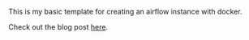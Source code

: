 This is my basic template for creating an airflow instance with docker.

Check out the blog post [here](https://dabble-of-devops.com/learn-airflow-by-example-part-1-introduction/).